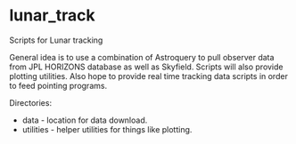 # lunar_track
Scripts for Lunar tracking

General idea is to use a combination of Astroquery to pull observer data from JPL HORIZONS database as well as Skyfield.  Scripts will also provide plotting utilities.  Also hope to provide real time tracking data scripts in order to feed pointing programs.

Directories:
* data - location for data download.
* utilities - helper utilities for things like plotting.

